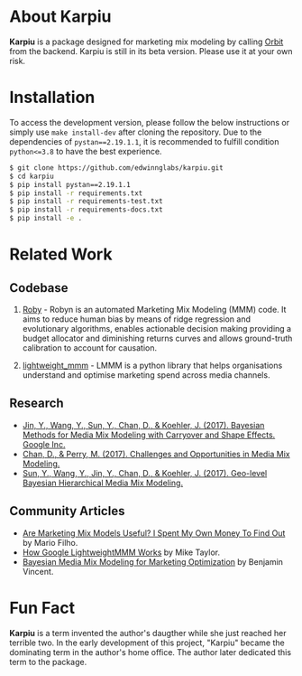 # About Karpiu

**Karpiu** is a package designed for marketing mix modeling by calling [Orbit](https://github.com/uber/orbit) from the backend. Karpiu is still in its beta version.  Please use it at your own risk.

# Installation

To access the development version, please follow the below instructions or simply use `make install-dev` after cloning the repository.  Due to the dependencies of `pystan==2.19.1.1`, it is recommended to fulfill condition `python<=3.8` to have the best experience.

```bash
$ git clone https://github.com/edwinnglabs/karpiu.git
$ cd karpiu
$ pip install pystan==2.19.1.1
$ pip install -r requirements.txt
$ pip install -r requirements-test.txt
$ pip install -r requirements-docs.txt
$ pip install -e .
```

# Related Work

## Codebase

1. [Roby](https://github.com/facebookexperimental/Robyn) - Robyn is an automated Marketing Mix Modeling (MMM) code. It aims to reduce human bias by means of ridge regression and evolutionary algorithms, enables actionable decision making providing a budget allocator and diminishing returns curves and allows ground-truth calibration to account for causation.

2. [lightweight_mmm](https://github.com/google/lightweight_mmm) - LMMM is a python library that helps organisations understand and optimise marketing spend across media channels.

## Research

- [Jin, Y., Wang, Y., Sun, Y., Chan, D., & Koehler, J. (2017). Bayesian Methods for Media Mix Modeling with Carryover and Shape Effects. Google Inc.](https://research.google/pubs/pub46001/)
- [Chan, D., & Perry, M. (2017). Challenges and Opportunities in Media Mix Modeling.](https://research.google/pubs/pub45998/)
- [Sun, Y., Wang, Y., Jin, Y., Chan, D., & Koehler, J. (2017). Geo-level Bayesian Hierarchical Media Mix Modeling.](https://research.google/pubs/pub46000/)

## Community Articles

- [Are Marketing Mix Models Useful? I Spent My Own Money To Find Out](https://forecastegy.com/posts/marketing-mix-models/) by Mario Filho.
- [How Google LightweightMMM Works](https://getrecast.com/google-lightweightmmm/) by Mike Taylor.
- [
Bayesian Media Mix Modeling for Marketing Optimization](https://www.pymc-labs.io/blog-posts/bayesian-media-mix-modeling-for-marketing-optimization/)
by Benjamin Vincent.

# Fun Fact

**Karpiu** is a term invented the author's daugther while she just reached her terrible two. In the early development of this project, "Karpiu" became the dominating term in the author's home office. The author later dedicated this term to the package.
